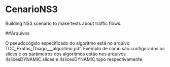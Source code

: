 # CenarioNS3
Building NS3 scenario to make tests about traffic flows.

##Arquivos

O pseudocógido especificado do algoritmo está no arquivo TCC_Exatas_Thiago___algoritmo.pdf.
Exemplo de como são configurados os slices e os parâmetros dos algoritmos estão nos arquivos 4slicesDYNAMIC.slices e 4slicesDYNAMIC.topo respectivamente.
